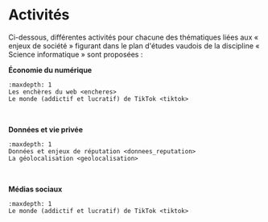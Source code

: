 # Activités

Ci-dessous, différentes activités pour chacune des thématiques liées aux « enjeux de société » figurant dans le plan d'études vaudois de la discipline « Science informatique » sont proposées : 

**Économie du numérique**
```{toctree}
:maxdepth: 1
Les enchères du web <encheres>
Le monde (addictif et lucratif) de TikTok <tiktok>
```
<br>

**Données et vie privée**
```{toctree}
:maxdepth: 1
Données et enjeux de réputation <donnees_reputation>
La géolocalisation <geolocalisation>
```
<br>

**Médias sociaux**
```{toctree}
:maxdepth: 1
Le monde (addictif et lucratif) de TikTok <tiktok>
```
